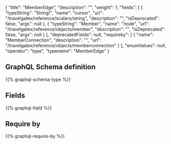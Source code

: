 {
  "title": "MemberEdge",
  "description": "",
  "weight": 1,
  "fields": [
    {
      "typeString": "String!",
      "name": "cursor",
      "url": "/travelgatex/reference/scalars/string",
      "description": "",
      "isDeprecated": false,
      "args": null
    },
    {
      "typeString": "Member",
      "name": "node",
      "url": "/travelgatex/reference/objects/member",
      "description": "",
      "isDeprecated": false,
      "args": null
    }
  ],
  "deprecatedFields": null,
  "requireby": [
    {
      "name": "MemberConnection",
      "description": "",
      "url": "/travelgatex/reference/objects/memberconnection"
    }
  ],
  "enumValues": null,
  "operator": "type",
  "typename": "MemberEdge"
}
## GraphQL Schema definition

{{% graphql-schema-type %}}

## Fields

{{% graphql-field %}}

## Require by

{{% graphql-require-by %}}
